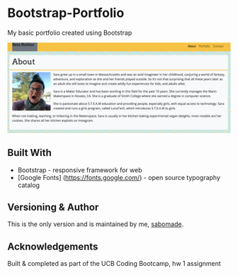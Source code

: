 # Bootstrap-Portfolio
My basic portfolio created using Bootstrap

![Image of Bootstrap Portfolio](assets/img/bootstrap-portfolio.png)

## Built With
* Bootstrap - responsive framework for web
* [Google Fonts] (https://fonts.google.com/) - open source typography catalog

## Versioning & Author
This is the only version and is maintained by me, [sabomade](https://github.com/sabomade).

## Acknowledgements
Built & completed as part of the UCB Coding Bootcamp, hw 1 assignment
